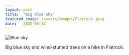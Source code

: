 ```yaml
---
layout: post
title:  "Big blue sky"
featured_image: /assets/images/Flatrock.jpeg
date:   2025-04-12
---
```


![Blue sky](/find-the-beauty/assets/images/Flatrock.jpeg)

Big blue sky and wind-stunted trees on a hike in Flatrock.